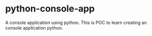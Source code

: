 # python-console-app

A console application using python. This is POC to learn creating an console application python. 
